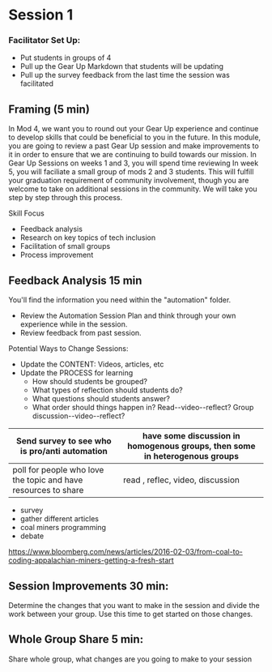 # Session 1  

### Facilitator Set Up:
* Put students in groups of 4
* Pull up the Gear Up Markdown that students will be updating 
* Pull up the survey feedback from the last time the session was facilitated

## Framing (5 min)

In Mod 4, we want you to round out your Gear Up experience and continue to develop skills that could be beneficial to you in the future.  In this module, you are going to review a past Gear Up session and make improvements to it in order to ensure that we are continuing to build towards our mission.  In Gear Up Sessions on weeks 1 and 3, you will spend time reviewing In week 5, you will faciliate a small group of mods 2 and 3 students. This will fulfill your graduation requirement of community involvement, though you are welcome to take on additional sessions in the community. We will take you step by step through this process.

Skill Focus 
* Feedback analysis 
* Research on key topics of tech inclusion
* Facilitation of small groups 
* Process improvement   

## Feedback Analysis 15 min

You'll find the information you need within the "automation" folder.

* Review the Automation Session Plan and think through your own experience while in the session. 
* Review feedback from past session. 

Potential Ways to Change Sessions:
* Update the CONTENT: Videos, articles, etc
* Update the PROCESS for learning
	* How should students be grouped?  <br>
	* What types of reflection should students do?<br>
	* What questions should students answer?<br>
	* What order should things happen in?  Read--video--reflect?  Group discussion--video--reflect?

| Send survey to see who is pro/anti automation | have some discussion in homogenous groups, then some in heterogenous groups |
| - | - |
| poll for people who love the topic and have resources to share | read , reflec, video, discussion |

* survey
* gather different articles
* coal miners programming
* debate

https://www.bloomberg.com/news/articles/2016-02-03/from-coal-to-coding-appalachian-miners-getting-a-fresh-start

## Session Improvements 30 min: 
Determine the changes that you want to make in the session and divide the work between your group.  Use this time to get started on those changes.

## Whole Group Share 5 min: 
Share whole group, what changes are you going to make to your session
